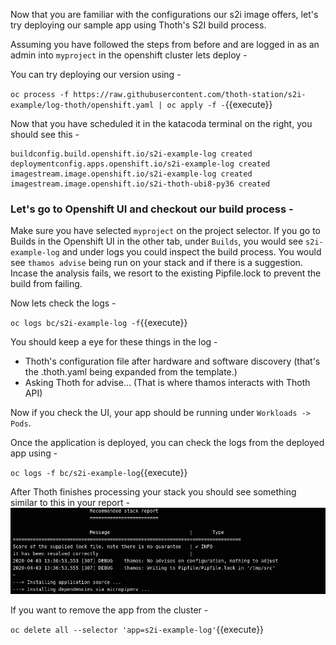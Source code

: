 Now that you are familiar with the configurations our s2i image offers, let's try deploying our sample app using Thoth's S2I build process. 

Assuming you have followed the steps from before and are logged in as an admin into `myproject` in the openshift cluster lets deploy - 

You can try deploying our version using - 

``oc process -f https://raw.githubusercontent.com/thoth-station/s2i-example/log-thoth/openshift.yaml | oc apply -f -``{{execute}}




Now that you have scheduled it in the katacoda terminal on the right, you should see this - 
```
buildconfig.build.openshift.io/s2i-example-log created
deploymentconfig.apps.openshift.io/s2i-example-log created
imagestream.image.openshift.io/s2i-example-log created
imagestream.image.openshift.io/s2i-thoth-ubi8-py36 created
```

### Let's go to Openshift UI and checkout our build process - 

Make sure you have selected `myproject` on the project selector. 
If you go to Builds in the Openshift UI in the other tab, under `Builds`, you would see `s2i-example-log` and under logs you could inspect the build process. 
You would see `thamos advise` being run on your stack and if there is a suggestion. 
Incase the analysis fails, we resort to the existing Pipfile.lock to prevent the build from failing. 

Now lets check the logs - 

``oc logs bc/s2i-example-log -f``{{execute}}

You should keep a eye for these things in the log - 
 - Thoth's configuration file after hardware and software discovery (that's the .thoth.yaml being expanded from the template.)
 - Asking Thoth for advise... (That is where thamos interacts with Thoth API)

Now if you check the UI, your app should be running under `Workloads -> Pods`.

Once the application is deployed, you can check the logs from the deployed app using - 

``oc logs -f bc/s2i-example-log``{{execute}}

After Thoth finishes processing your stack you should see something similar to this in your report - 
![thoth advise pass](https://raw.githubusercontent.com/saisankargochhayat/katacoda-scenarios/master/hello-world/assets/thamos_advise_pass.png)

If you want to remove the app from the cluster - 

``oc delete all --selector 'app=s2i-example-log'``{{execute}}